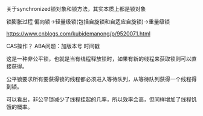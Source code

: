 关于synchronized锁对象和锁方法，其实本质上都是锁对象

锁膨胀过程  偏向锁->轻量级锁(包括自旋锁和自适应自旋锁)->重量级锁

https://www.cnblogs.com/kubidemanong/p/9520071.html



CAS操作？ ABA问题：加版本号 时间戳 

这是一种非公平锁，也就是当有线程释放锁时，如果有新的线程来获取锁则可以直接获得。

公平锁要求所有要获得锁的线程都必须进入等待队列，从等待队列获得一个线程得到锁。

可以看出，非公平锁减少了线程挂起的几率，所以效率会高，但同样增加了线程饥饿的概率。



